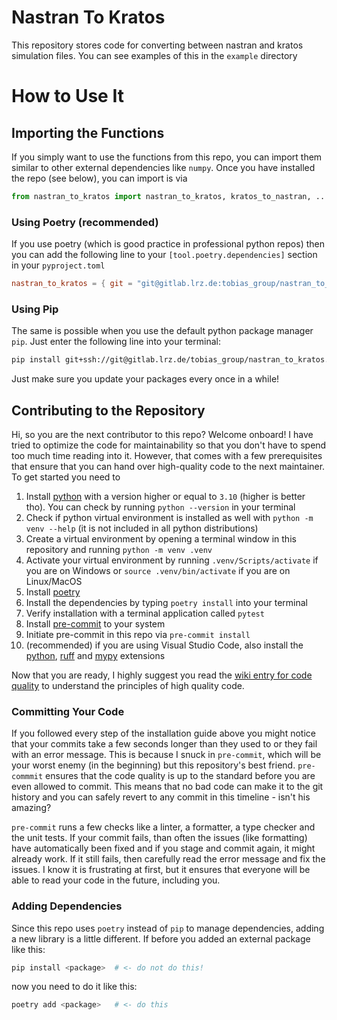 # Nastran To Kratos

This repository stores code for converting between nastran and kratos simulation files. You can see examples of this in the `example` directory

# How to Use It

## Importing the Functions

If you simply want to use the functions from this repo, you can import them similar to other external dependencies like `numpy`. Once you have installed the repo (see below), you can import is via
```python
from nastran_to_kratos import nastran_to_kratos, kratos_to_nastran, ...
```

### Using Poetry (recommended)

If you use poetry (which is good practice in professional python repos) then you can add the following line to your `[tool.poetry.dependencies]` section in your `pyproject.toml`
```toml
nastran_to_kratos = { git = "git@gitlab.lrz.de:tobias_group/nastran_to_kratos.git", branch = "main" }
```

### Using Pip

The same is possible when you use the default python package manager `pip`. Just enter the following line into your terminal:
```bash
pip install git+ssh://git@gitlab.lrz.de/tobias_group/nastran_to_kratos.git@main
```
Just make sure you update your packages every once in a while!

## Contributing to the Repository

Hi, so you are the next contributor to this repo? Welcome onboard! I have tried to optimize the code for maintainability so that you don't have to spend too much time reading into it. However, that comes with a few prerequisites that ensure that you can hand over high-quality code to the next maintainer. To get started you need to
1. Install [python](https://www.python.org/downloads/) with a version higher or equal to `3.10` (higher is better tho). You can check by running `python --version` in your terminal
2. Check if python virtual environment is installed as well with `python -m venv --help` (it is not included in all python distributions)
3. Create a virtual environment by opening a terminal window in this repository and running `python -m venv .venv`
4. Activate your virtual environment by running `.venv/Scripts/activate` if you are on Windows or `source .venv/bin/activate` if you are on Linux/MacOS
5. Install [poetry](https://python-poetry.org/)
6. Install the dependencies by typing `poetry install` into your terminal
7. Verify installation with a terminal application called `pytest`
8. Install [pre-commit](https://pre-commit.com/) to your system
9. Initiate pre-commit in this repo via `pre-commit install`
10. (recommended) if you are using Visual Studio Code, also install the [python](https://marketplace.visualstudio.com/items?itemName=ms-python.python), [ruff](https://marketplace.visualstudio.com/items?itemName=charliermarsh.ruff) and [mypy](https://marketplace.visualstudio.com/items?itemName=ms-python.mypy-type-checker) extensions

Now that you are ready, I highly suggest you read the [wiki entry for code quality](https://gitlab.lrz.de/tobias_group/nastran_to_kratos/-/wikis/Code-Quality) to understand the principles of high quality code.

### Committing Your Code

If you followed every step of the installation guide above you might notice that your commits take a few seconds longer than they used to or they fail with an error message. This is because I snuck in `pre-commit`, which will be your worst enemy (in the beginning) but this repository's best friend. `pre-commmit` ensures that the code quality is up to the standard before you are even allowed to commit. This means that no bad code can make it to the git history and you can safely revert to any commit in this timeline - isn't his amazing? 

`pre-commit` runs a few checks like a linter, a formatter, a type checker and the unit tests. If your commit fails, than often the issues (like formatting) have automatically been fixed and if you stage and commit again, it might already work. If it still fails, then carefully read the error message and fix the issues. I know it is frustrating at first, but it ensures that everyone will be able to read your code in the future, including you.

### Adding Dependencies

Since this repo uses `poetry` instead of `pip` to manage dependencies, adding a new library is a little different. If before you added an external package like this:
```bash
pip install <package>  # <- do not do this!
```
now you need to do it like this:
```bash
poetry add <package>   # <- do this
```